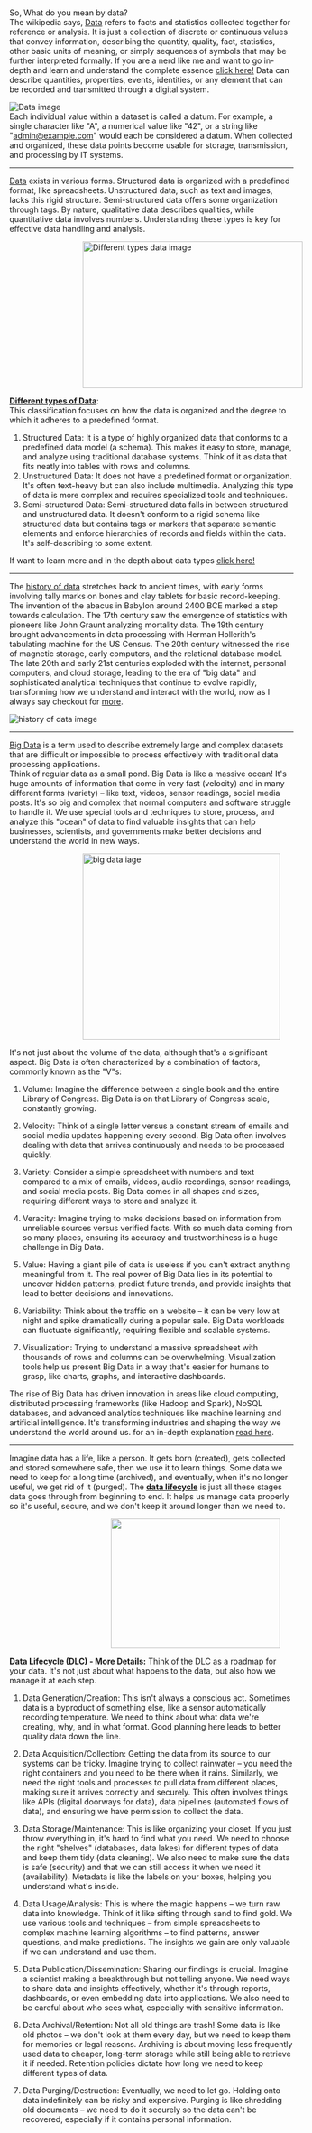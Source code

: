 #
So, What do you mean by data?  
The wikipedia says, [Data](https://en.wikipedia.org/wiki/Data) refers to facts and statistics collected together for reference or analysis.
It is just a collection of discrete or continuous
values that convey information, describing the
quantity, quality, fact, statistics, other basic units of
meaning, or simply sequences of symbols that may
be further interpreted formally. If you are a nerd like me and want to go in-depth and learn and understand the complete essence [click here!](https://www.techtarget.com/searchdatamanagement/definition/data)   Data can describe quantities, properties, events, identities, or any element that can be recorded and transmitted through a digital system.

![Data image](https://tdwi.org/-/media/TDWI/TDWI/BITW/datamgt2.jpg)   
Each individual value within a dataset is called a datum. For example, a single character like "A", a numerical value like "42", or a string like "admin@example.com" would each be considered a datum. When collected and organized, these data points become usable for storage, transmission, and processing by IT systems. 

---
  
[Data](https://www.ibm.com/think/topics/data) exists in various forms. Structured data is organized with a predefined format, like spreadsheets. Unstructured data, such as text and images, lacks this rigid structure. Semi-structured data offers some organization through tags. By nature, qualitative data describes qualities, while quantitative data involves numbers. Understanding these types is key for effective data handling and analysis.  

<img src="https://365datascience.com/resources/blog/xzk3rl06exk-data-types.jpeg" style="height:260px;width:390px;margin-left:130" alt="Different types data image"></img>

**[Different types of Data](https://www.turing.com/kb/statistical-data-types)**:  
This classification focuses on how the data is organized and the degree to which it adheres to a predefined format.
1. Structured Data: It is a type of highly organized data that conforms to a predefined data model (a schema). This makes it easy to store, manage, and analyze using traditional database systems. Think of it as data that fits neatly into tables with rows and columns.  
2. Unstructured Data: It does not have a predefined format or organization. It's often text-heavy but can also include multimedia. Analyzing this type of data is more complex and requires specialized tools and techniques.
3. Semi-structured Data: Semi-structured data falls in between structured and unstructured data. It doesn't conform to a rigid schema like structured data but contains tags or markers that separate semantic elements and enforce hierarchies of records and fields within the data. It's self-describing to some extent.
  

If want to learn more and in the depth about data types [click here!]()

----

The [history of data](https://rathi-ankit.medium.com/a-brief-history-of-data-bc4d9ae475fe) stretches back to ancient times, with early forms involving tally marks on bones and clay tablets for basic record-keeping. The invention of the abacus in Babylon around 2400 BCE marked a step towards calculation. The 17th century saw the emergence of statistics with pioneers like John Graunt analyzing mortality data. The 19th century brought advancements in data processing with Herman Hollerith's tabulating machine for the US Census. The 20th century witnessed the rise of magnetic storage, early computers, and the relational database model. The late 20th and early 21st centuries exploded with the internet, personal computers, and cloud storage, leading to the era of "big data" and sophisticated analytical techniques that continue to evolve rapidly, transforming how we understand and interact with the world, now as I always say checkout for [more](https://rathi-ankit.medium.com/a-brief-history-of-data-bc4d9ae475fe).

  ![history of data image](https://miro.medium.com/v2/resize:fit:2000/format:webp/1*xA8N2PA08-7LEDQqSsdU-A.png)  
  
---

  
[Big Data](https://www.oracle.com/in/big-data/what-is-big-data/) is a term used to describe extremely large and complex datasets that are difficult or impossible to process effectively with traditional data processing applications.   
Think of regular data as a small pond. Big Data is like a massive ocean! It's huge amounts of information that come in very fast (velocity) and in many different forms (variety) – like text, videos, sensor readings, social media posts. It's so big and complex that normal computers and software struggle to handle it. We use special tools and techniques to store, process, and analyze this "ocean" of data to find valuable insights that can help businesses, scientists, and governments make better decisions and understand the world in new ways.  

<img src="https://dz2cdn1.dzone.com/storage/temp/9159302-big-data-infographic.jpg" style="height:330px;width:350px;margin-left:130" alt="big data iage"></img>
 
It's not just about the volume of the data, although that's a significant aspect. Big Data is often characterized by a combination of factors, commonly known as the "V"s:

1. Volume: Imagine the difference between a single book and the entire Library of Congress. Big Data is on that Library of Congress scale, constantly growing.

2. Velocity: Think of a single letter versus a constant stream of emails and social media updates happening every second. Big Data often involves dealing with data that arrives continuously and needs to be processed quickly.

3. Variety: Consider a simple spreadsheet with numbers and text compared to a mix of emails, videos, audio recordings, sensor readings, and social media posts. Big Data comes in all shapes and sizes, requiring different ways to store and analyze it.

4. Veracity: Imagine trying to make decisions based on information from unreliable sources versus verified facts. With so much data coming from so many places, ensuring its accuracy and trustworthiness is a huge challenge in Big Data.

5. Value: Having a giant pile of data is useless if you can't extract anything meaningful from it. The real power of Big Data lies in its potential to uncover hidden patterns, predict future trends, and provide insights that lead to better decisions and innovations.

6. Variability: Think about the traffic on a website – it can be very low at night and spike dramatically during a popular sale. Big Data workloads can fluctuate significantly, requiring flexible and scalable systems.

7. Visualization: Trying to understand a massive spreadsheet with thousands of rows and columns can be overwhelming. Visualization tools help us present Big Data in a way that's easier for humans to grasp, like charts, graphs, and interactive dashboards.

The rise of Big Data has driven innovation in areas like cloud computing, distributed processing frameworks (like Hadoop and Spark), NoSQL databases, and advanced analytics techniques like machine learning and artificial intelligence. It's transforming industries and shaping the way we understand the world around us. for an in-depth explanation [read here]().

----


Imagine data has a life, like a person. It gets born (created), gets collected and stored somewhere safe, then we use it to learn things. Some data we need to keep for a long time (archived), and eventually, when it's no longer useful, we get rid of it (purged). The **[data lifecycle](https://online.hbs.edu/blog/post/data-life-cycle)** is just all these stages data goes through from beginning to end. It helps us manage data properly so it's useful, secure, and we don't keep it around longer than we need to.

<img src="https://asiadatadestruction.com/wp-content/uploads/2020/08/data-lifecycle-management-1.jpeg" style="height:230px;width:300px;margin-left:180"></img>
  
**Data Lifecycle (DLC) - More Details:**
Think of the DLC as a roadmap for your data. It's not just about what happens to the data, but also how we manage it at each step.

1. Data Generation/Creation: This isn't always a conscious act. Sometimes data is a byproduct of something else, like a sensor automatically recording temperature. We need to think about what data we're creating, why, and in what format. Good planning here leads to better quality data down the line.

2. Data Acquisition/Collection: Getting the data from its source to our systems can be tricky. Imagine trying to collect rainwater – you need the right containers and you need to be there when it rains. Similarly, we need the right tools and processes to pull data from different places, making sure it arrives correctly and securely. This often involves things like APIs (digital doorways for data), data pipelines (automated flows of data), and ensuring we have permission to collect the data.

3. Data Storage/Maintenance: This is like organizing your closet. If you just throw everything in, it's hard to find what you need. We need to choose the right "shelves" (databases, data lakes) for different types of data and keep them tidy (data cleaning). We also need to make sure the data is safe (security) and that we can still access it when we need it (availability). Metadata is like the labels on your boxes, helping you understand what's inside.

4. Data Usage/Analysis: This is where the magic happens – we turn raw data into knowledge. Think of it like sifting through sand to find gold. We use various tools and techniques – from simple spreadsheets to complex machine learning algorithms – to find patterns, answer questions, and make predictions. The insights we gain are only valuable if we can understand and use them.

5. Data Publication/Dissemination: Sharing our findings is crucial. Imagine a scientist making a breakthrough but not telling anyone. We need ways to share data and insights effectively, whether it's through reports, dashboards, or even embedding data into applications. We also need to be careful about who sees what, especially with sensitive information.

6. Data Archival/Retention: Not all old things are trash! Some data is like old photos – we don't look at them every day, but we need to keep them for memories or legal reasons. Archiving is about moving less frequently used data to cheaper, long-term storage while still being able to retrieve it if needed. Retention policies dictate how long we need to keep different types of data.

7. Data Purging/Destruction: Eventually, we need to let go. Holding onto data indefinitely can be risky and expensive. Purging is like shredding old documents – we need to do it securely so the data can't be recovered, especially if it contains personal information.